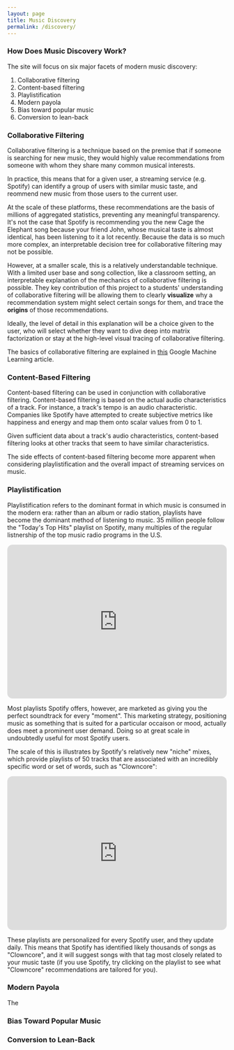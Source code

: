 ```yaml
---
layout: page
title: Music Discovery
permalink: /discovery/
---
```


### How Does Music Discovery Work?

The site will focus on six major facets of modern music discovery:

1. Collaborative filtering
2. Content-based filtering
3. Playlistification
4. Modern payola
5. Bias toward popular music
6. Conversion to lean-back

### Collaborative Filtering

Collaborative filtering is a technique based on the premise that if someone is searching for new music, they would highly value recommendations from someone with whom they share many common musical interests.

In practice, this means that for a given user, a streaming service (e.g. Spotify) can identify a group of users with similar music taste, and reommend new music from those users to the current user.

At the scale of these platforms, these recommendations are the basis of millions of aggregated statistics, preventing any meaningful transparency. It's not the case that Spotify is recommending you the new Cage the Elephant song because your friend John, whose musical taste is almost identical, has been listening to it a lot recently. Because the data is so much more complex, an interpretable decision tree for collaborative filtering may not be possible.

However, at a smaller scale, this is a relatively understandable technique. With a limited user base and song collection, like a classroom setting, an interpretable explanation of the mechanics of collaborative filtering is possible. They key contribution of this project to a students' understanding of collaborative filtering will be allowing them to clearly **visualize** why a recommendation system might select certain songs for them, and trace the **origins** of those recommendations.

Ideally, the level of detail in this explanation will be a choice given to the user, who will select whether they want to dive deep into matrix factorization or stay at the high-level visual tracing of collaborative filtering.

The basics of collaborative filtering are explained in [this](https://developers.google.com/machine-learning/recommendation/collaborative/basics) Google Machine Learning article.

### Content-Based Filtering

Content-based filtering can be used in conjunction with collaborative filtering. Content-based filtering is based on the actual audio characteristics of a track. For instance, a track's tempo is an audio characteristic. Companies like Spotify have attempted to create subjective metrics like happiness and energy and map them onto scalar values from 0 to 1.

Given sufficient data about a track's audio characteristics, content-based filtering looks at other tracks that seem to have similar characteristics.

The side effects of content-based filtering become more apparent when considering playlistification and the overall impact of streaming services on music.

### Playlistification

Playlistification refers to the dominant format in which music is consumed in the modern era: rather than an album or radio station, playlists have become the dominant method of listening to music. 35 million people follow the "Today's Top Hits" playlist on Spotify, many multiples of the regular listnership of the top music radio programs in the U.S.

<iframe data-testid="embed-iframe" style="border-radius:12px" src="https://open.spotify.com/embed/playlist/37i9dQZF1DXcBWIGoYBM5M?utm_source=generator&theme=0" width="100%" height="352" frameBorder="0" allowfullscreen="" allow="autoplay; clipboard-write; encrypted-media; fullscreen; picture-in-picture" loading="lazy"></iframe>

Most playlists Spotify offers, however, are marketed as giving you the perfect soundtrack for every "moment". This marketing strategy, positioning music as something that is suited for a particular occaison or mood, actually does meet a prominent user demand. Doing so at great scale in undoubtedly useful for most Spotify users.

The scale of this is illustrates by Spotify's relatively new "niche" mixes, which provide playlists of 50 tracks that are associated with an incredibly specific word or set of words, such as "Clowncore":

<iframe data-testid="embed-iframe" style="border-radius:12px" src="https://open.spotify.com/embed/playlist/37i9dQZF1EIdCJReXU4Hms?utm_source=generator&theme=0" width="100%" height="352" frameBorder="0" allowfullscreen="" allow="autoplay; clipboard-write; encrypted-media; fullscreen; picture-in-picture" loading="lazy"></iframe>

These playlists are personalized for every Spotify user, and they update daily. This means that Spotify has identified likely thousands of songs as "Clowncore", and it will suggest songs with that tag most closely related to your music taste (if you use Spotify, try clicking on the playlist to see what "Clowncore" recommendations are tailored for you).

### Modern Payola

The 

### Bias Toward Popular Music

### Conversion to Lean-Back
